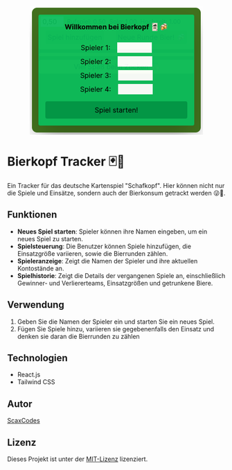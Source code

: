 <p align="center">
    <img src="readme-img/welcome.png" alt="Bildbeschreibung">
</p>

# Bierkopf Tracker 🃏🍻

Ein Tracker für das deutsche Kartenspiel "Schafkopf". Hier können nicht nur die Spiele und Einsätze, sondern auch der Bierkonsum getrackt werden 😜🍻.

## Funktionen

- **Neues Spiel starten**: Spieler können ihre Namen eingeben, um ein neues Spiel zu starten.
- **Spielsteuerung**: Die Benutzer können Spiele hinzufügen, die Einsatzgröße variieren, sowie die Bierrunden zählen.
- **Spieleranzeige**: Zeigt die Namen der Spieler und ihre aktuellen Kontostände an.
- **Spielhistorie**: Zeigt die Details der vergangenen Spiele an, einschließlich Gewinner- und Verliererteams, Einsatzgrößen und getrunkene Biere.

## Verwendung

1. Geben Sie die Namen der Spieler ein und starten Sie ein neues Spiel.
2. Fügen Sie Spiele hinzu, variieren sie gegebenenfalls den Einsatz und denken sie daran die Bierrunden zu zählen

## Technologien

- React.js
- Tailwind CSS

## Autor

[ScaxCodes](https://github.com/ScaxCodes)

## Lizenz

Dieses Projekt ist unter der [MIT-Lizenz](https://opensource.org/licenses/MIT) lizenziert.
